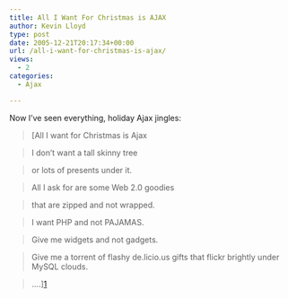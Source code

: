 ```yaml
---
title: All I Want For Christmas is AJAX
author: Kevin Lloyd
type: post
date: 2005-12-21T20:17:34+00:00
url: /all-i-want-for-christmas-is-ajax/
views:
  - 2
categories:
  - Ajax

---
```

Now I&#8217;ve seen everything, holiday Ajax jingles:

> [All I want for Christmas is Ajax
  
> I don&#8217;t want a tall skinny tree
  
> or lots of presents under it.
  
> All I ask for are some Web 2.0 goodies
  
> that are zipped and not wrapped.
  
> I want PHP and not PAJAMAS.
  
> Give me widgets and not gadgets.
  
> Give me a torrent of flashy de.licio.us gifts that flickr brightly under MySQL clouds.
  
> &#8230;.][1]

 [1]: http://tallskinnykiwi.typepad.com/tallskinnykiwi/2005/12/all_i_want_for_.html